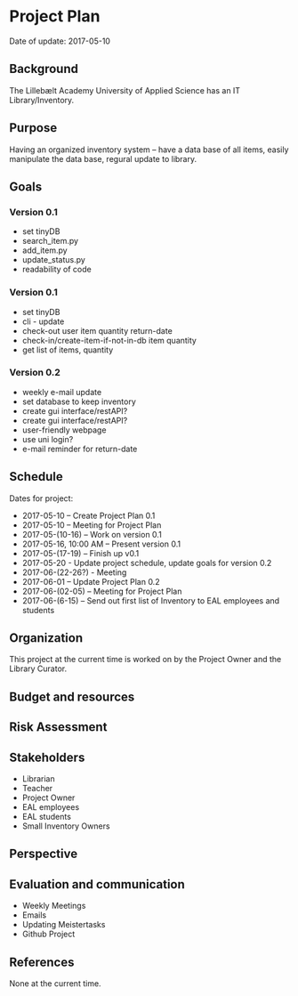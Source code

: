 # Project Plan
Date of update: 2017-05-10
## Background
The Lillebælt Academy University of Applied Science has an IT Library/Inventory.
## Purpose
Having an organized inventory system – have a data base of all items, easily manipulate the data base, regural update to library.
## Goals
### Version 0.1
* set tinyDB
* search_item.py
* add_item.py
* update_status.py
* readability of code
### Version 0.1
* set tinyDB
* cli - update
* check-out user item quantity return-date
* check-in/create-item-if-not-in-db item quantity
* get list of items, quantity
### Version 0.2
* weekly e-mail update
* set database to keep inventory
* create gui interface/restAPI?
* create gui interface/restAPI?
* user-friendly webpage
* use uni login?
* e-mail reminder for return-date
## Schedule
Dates for project:
* 2017-05-10 – Create Project Plan 0.1
* 2017-05-10 – Meeting for Project Plan
* 2017-05-(10-16) – Work on version 0.1
* 2017-05-16, 10:00 AM – Present version 0.1
* 2017-05-(17-19) – Finish up v0.1
* 2017-05-20 - Update project schedule, update goals for version 0.2
* 2017-06-(22-26?) - Meeting
* 2017-06-01 – Update Project Plan 0.2
* 2017-06-(02-05) – Meeting for Project Plan
* 2017-06-(6-15) – Send out first list of Inventory to EAL employees and students
## Organization
This project at the current time is worked on by the Project Owner and the Library Curator.
## Budget and resources
## Risk Assessment
## Stakeholders
* Librarian
* Teacher
*	Project Owner
* EAL employees
* EAL students
* Small Inventory Owners
## Perspective
## Evaluation and communication
* Weekly Meetings
* Emails
* Updating Meistertasks
* Github Project
## References
None at the current time.
